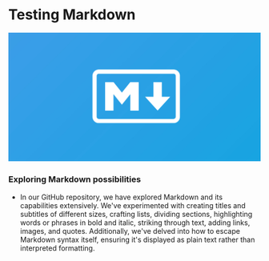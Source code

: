 # Testing Markdown


![alt text](image-1.png)

 ### Exploring Markdown possibilities

 - In our GitHub repository, we have explored Markdown and its capabilities extensively. We've experimented with creating titles and subtitles of different sizes, crafting lists, dividing sections, highlighting words or phrases in bold and italic, striking through text, adding links, images, and quotes. Additionally, we've delved into how to escape Markdown syntax itself, ensuring it's displayed as plain text rather than interpreted formatting.
